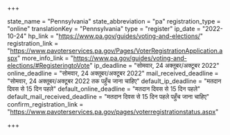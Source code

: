 +++

state_name = "Pennsylvania"
state_abbreviation = "pa"
registration_type = "online"
translationKey = "Pennsylvania"
type = "register"
ip_date = "2022-10-24"
hp_link = "https://www.pa.gov/guides/voting-and-elections/"
registration_link = "https://www.pavoterservices.pa.gov/Pages/VoterRegistrationApplication.aspx"
more_info_link = "https://www.pa.gov/guides/voting-and-elections/#RegisteringtoVote"
ip_deadline = "सोमवार, 24 अक्तूबर/अक्टूबर 2022"
online_deadline = "सोमवार, 24 अक्तूबर/अक्टूबर 2022"
mail_received_deadline = "सोमवार, 24 अक्तूबर/अक्टूबर 2022 तक पहुँच जाना चाहिए"
default_ip_deadline = "मतदान दिवस से 15 दिन पहले"
default_online_deadline = "मतदान दिवस से 15 दिन पहले"
default_mail_received_deadline = "मतदान दिवस से 15 दिन पहले पहुँच जाना चाहिए"
confirm_registration_link = "https://www.pavoterservices.pa.gov/pages/voterregistrationstatus.aspx"

+++